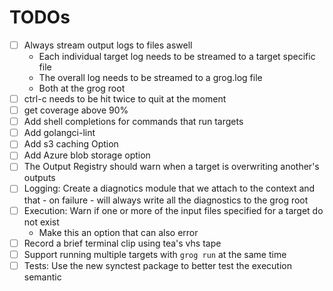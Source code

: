# TODOs


- [ ] Always stream output logs to files aswell
  - Each individual target log needs to be streamed to a target specific file
  - The overall log needs to be streamed to a grog.log file
  - Both at the grog root
- [ ] ctrl-c needs to be hit twice to quit at the moment
- [ ] get coverage above 90%
- [ ] Add shell completions for commands that run targets
- [ ] Add golangci-lint
- [ ] Add s3 caching Option
- [ ] Add Azure blob storage option
- [ ] The Output Registry should warn when a target is overwriting another's outputs
- [ ] Logging: Create a diagnotics module that we attach to the context and that - on failure - will always write all the diagnostics to the grog root
- [ ] Execution: Warn if one or more of the input files specified for a target do not exist
  - Make this an option that can also error
- [ ] Record a brief terminal clip using tea's vhs tape
- [ ] Support running multiple targets with `grog run` at the same time
- [ ] Tests: Use the new synctest package to better test the execution semantic
